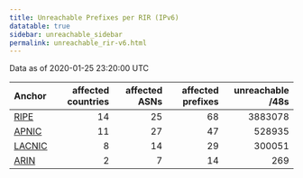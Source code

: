 ```yaml
---
title: Unreachable Prefixes per RIR (IPv6)
datatable: true
sidebar: unreachable_sidebar
permalink: unreachable_rir-v6.html
---
```


Data as of 2020-01-25 23:20:00 UTC


<div class="datatable-begin"></div>

| Anchor                                         |   affected countries |   affected ASNs |   affected prefixes |   unreachable /48s |
|:-----------------------------------------------|---------------------:|----------------:|--------------------:|-------------------:|
| [RIPE](unreachable_RIPE_NCC_RPKI_Root-v6.html) |                   14 |              25 |                  68 |            3883078 |
| [APNIC](unreachable_APNIC_RPKI_Root-v6.html)   |                   11 |              27 |                  47 |             528935 |
| [LACNIC](unreachable_LACNIC_RPKI_Root-v6.html) |                    8 |              14 |                  29 |             300051 |
| [ARIN](unreachable_ARIN-v6.html)               |                    2 |               7 |                  14 |                269 |

<div class="datatable-end"></div>